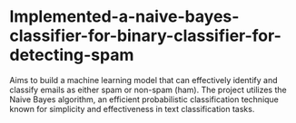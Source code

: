 # Implemented-a-naive-bayes-classifier-for-binary-classifier-for-detecting-spam
Aims to build a machine learning model that can effectively identify and classify emails as either spam or non-spam (ham). The project utilizes the Naive Bayes algorithm, an efficient probabilistic classification technique known for simplicity and effectiveness in text classification tasks.
